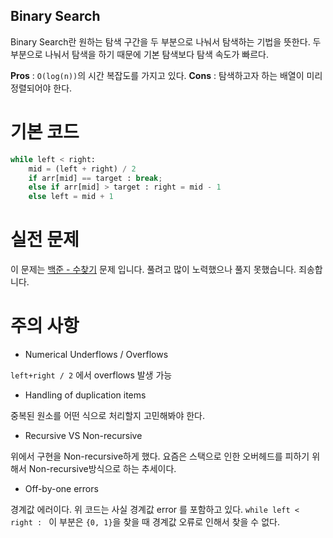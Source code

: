 ## Binary Search

Binary Search란 원하는 탐색 구간을 두 부분으로 나눠서 탐색하는 기법을 뜻한다. 두 부분으로 나눠서 탐색을 하기 때문에 기본 탐색보다 탐색 속도가 빠르다. 

**Pros** : `O(log(n))`의 시간 복잡도를 가지고 있다.
**Cons** : 탐색하고자 하는 배열이 미리 정렬되어야 한다.

# 기본 코드
```python
while left < right:
	mid = (left + right) / 2
	if arr[mid] == target : break;
	else if arr[mid] > target : right = mid - 1
	else left = mid + 1
```

# 실전 문제 
이 문제는 [백준 - 수찾기](https://www.acmicpc.net/problem/1920) 문제 입니다. 풀려고 많이 노력했으나 풀지 못했습니다. 죄송합니다.

# 주의 사항
- Numerical Underflows / Overflows

`left+right / 2` 에서 overflows 발생 가능

- Handling of duplication items

중복된 원소를 어떤 식으로 처리할지 고민해봐야 한다.

- Recursive VS Non-recursive

위에서 구현을 Non-recursive하게 했다. 요즘은 스택으로 인한 오버헤드를 피하기 위해서 Non-recursive방식으로 하는 추세이다.

- Off-by-one errors

경계값 에러이다. 위 코드는 사실 경계값 error 를 포함하고 있다. `while left < right : ` 이 부분은 `{0, 1}`을 찾을 때 경계값 오류로 인해서 찾을 수 없다. 



